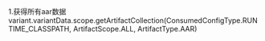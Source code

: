 1.获得所有aar数据
variant.variantData.scope.getArtifactCollection(ConsumedConfigType.RUNTIME_CLASSPATH, ArtifactScope.ALL, ArtifactType.AAR)
